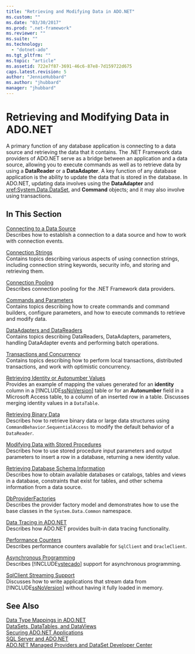 ```yaml
---
title: "Retrieving and Modifying Data in ADO.NET"
ms.custom: ""
ms.date: "03/30/2017"
ms.prod: ".net-framework"
ms.reviewer: ""
ms.suite: ""
ms.technology: 
  - "dotnet-ado"
ms.tgt_pltfrm: ""
ms.topic: "article"
ms.assetid: 722e7f87-3691-46c6-87e8-7d159722d675
caps.latest.revision: 5
author: "JennieHubbard"
ms.author: "jhubbard"
manager: "jhubbard"
---
```

# Retrieving and Modifying Data in ADO.NET
A primary function of any database application is connecting to a data source and retrieving the data that it contains. The .NET Framework data providers of ADO.NET serve as a bridge between an application and a data source, allowing you to execute commands as well as to retrieve data by using a **DataReader** or a **DataAdapter**. A key function of any database application is the ability to update the data that is stored in the database. In ADO.NET, updating data involves using the **DataAdapter** and <xref:System.Data.DataSet>, and **Command** objects; and it may also involve using transactions.  
  
## In This Section  
 [Connecting to a Data Source](../../../../docs/framework/data/adonet/connecting-to-a-data-source.md)  
 Describes how to establish a connection to a data source and how to work with connection events.  
  
 [Connection Strings](../../../../docs/framework/data/adonet/connection-strings.md)  
 Contains topics describing various aspects of using connection strings, including connection string keywords, security info, and storing and retrieving them.  
  
 [Connection Pooling](../../../../docs/framework/data/adonet/connection-pooling.md)  
 Describes connection pooling for the .NET Framework data providers.  
  
 [Commands and Parameters](../../../../docs/framework/data/adonet/commands-and-parameters.md)  
 Contains topics describing how to create commands and command builders, configure parameters, and how to execute commands to retrieve and modify data.  
  
 [DataAdapters and DataReaders](../../../../docs/framework/data/adonet/dataadapters-and-datareaders.md)  
 Contains topics describing DataReaders, DataAdapters, parameters, handling DataAdapter events and performing batch operations.  
  
 [Transactions and Concurrency](../../../../docs/framework/data/adonet/transactions-and-concurrency.md)  
 Contains topics describing how to perform local transactions, distributed transactions, and work with optimistic concurrency.  
  
 [Retrieving Identity or Autonumber Values](../../../../docs/framework/data/adonet/retrieving-identity-or-autonumber-values.md)  
 Provides an example of mapping the values generated for an **identity** column in a [!INCLUDE[ssNoVersion](../../../../includes/ssnoversion-md.md)] table or for an **Autonumber** field in a Microsoft Access table, to a column of an inserted row in a table. Discusses merging identity values in a `DataTable`.  
  
 [Retrieving Binary Data](../../../../docs/framework/data/adonet/retrieving-binary-data.md)  
 Describes how to retrieve binary data or large data structures using `CommandBehavior`.`SequentialAccess` to modify the default behavior of a `DataReader`.  
  
 [Modifying Data with Stored Procedures](../../../../docs/framework/data/adonet/modifying-data-with-stored-procedures.md)  
 Describes how to use stored procedure input parameters and output parameters to insert a row in a database, returning a new identity value.  
  
 [Retrieving Database Schema Information](../../../../docs/framework/data/adonet/retrieving-database-schema-information.md)  
 Describes how to obtain available databases or catalogs, tables and views in a database, constraints that exist for tables, and other schema information from a data source.  
  
 [DbProviderFactories](../../../../docs/framework/data/adonet/dbproviderfactories.md)  
 Describes the provider factory model and demonstrates how to use the base classes in the `System.Data.Common` namespace.  
  
 [Data Tracing in ADO.NET](../../../../docs/framework/data/adonet/data-tracing.md)  
 Describes how ADO.NET provides built-in data tracing functionality.  
  
 [Performance Counters](../../../../docs/framework/data/adonet/performance-counters.md)  
 Describes performance counters available for `SqlClient` and `OracleClient`.  
  
 [Asynchronous Programming](../../../../docs/framework/data/adonet/asynchronous-programming.md)  
 Describes [!INCLUDE[vstecado](../../../../includes/vstecado-md.md)] support for asynchronous programming.  
  
 [SqlClient Streaming Support](../../../../docs/framework/data/adonet/sqlclient-streaming-support.md)  
 Discusses how to write applications that stream data from [!INCLUDE[ssNoVersion](../../../../includes/ssnoversion-md.md)] without having it fully loaded in memory.  
  
## See Also  
 [Data Type Mappings in ADO.NET](../../../../docs/framework/data/adonet/data-type-mappings-in-ado-net.md)  
 [DataSets, DataTables, and DataViews](../../../../docs/framework/data/adonet/dataset-datatable-dataview/index.md)  
 [Securing ADO.NET Applications](../../../../docs/framework/data/adonet/securing-ado-net-applications.md)  
 [SQL Server and ADO.NET](../../../../docs/framework/data/adonet/sql/index.md)  
 [ADO.NET Managed Providers and DataSet Developer Center](http://go.microsoft.com/fwlink/?LinkId=217917)
